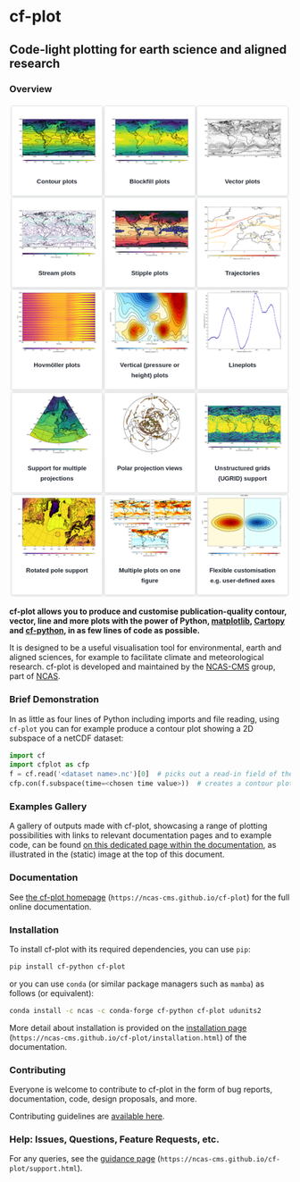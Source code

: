 # cf-plot

## Code-light plotting for earth science and aligned research

### Overview

![cf-plot example gallery of plots](docs/source/images/new_gallery_view.png "Examples Gallery of plots made with the cf-plot library")

**cf-plot allows you to produce and customise publication-quality contour,
vector, line and more plots with the power of Python,
[matplotlib](https://matplotlib.org/),
[Cartopy](https://scitools.org.uk/cartopy/docs/latest/) and
[cf-python](https://ncas-cms.github.io/cf-python/), in as few lines of code
as possible.**

It is designed to be a useful visualisation tool for environmental, earth
and aligned sciences, for example to facilitate climate and meteorological
research. cf-plot is developed and maintained by the
[NCAS-CMS](https://cms.ncas.ac.uk/index.html) group, part of
[NCAS](https://ncas.ac.uk/).


### Brief Demonstration

In as little as four lines of Python including imports and file reading,
using `cf-plot` you can for example produce a contour plot showing a 2D
subspace of a netCDF dataset:

```python
import cf
import cfplot as cfp
f = cf.read('<dataset name>.nc')[0]  # picks out a read-in field of the dataset
cfp.con(f.subspace(time=<chosen time value>))  # creates a contour plot of the field at that time value
```


### Examples Gallery

A gallery of outputs made with cf-plot, showcasing a range of plotting
possibilities with links to relevant documentation pages and to example code,
can be found
[on this dedicated page within the documentation](https://ncas-cms.github.io/cf-plot/gallery_of_examples.html),
as illustrated in the (static) image at the top of this document.


### Documentation

See [the cf-plot homepage](https://ncas-cms.github.io/cf-plot/)
(`https://ncas-cms.github.io/cf-plot`) for the full online documentation.


### Installation

To install cf-plot with its required dependencies, you can use `pip`:

```bash
pip install cf-python cf-plot
```

or you can use `conda` (or similar package managers such
as `mamba`) as follows (or equivalent):

```bash
conda install -c ncas -c conda-forge cf-python cf-plot udunits2
```

More detail about installation is provided on the
[installation page](https://ncas-cms.github.io/cf-plot/installation.html)
(`https://ncas-cms.github.io/cf-plot/installation.html`)
of the documentation.

### Contributing

Everyone is welcome to contribute to cf-plot in the form
of bug reports, documentation, code, design proposals, and more.

Contributing guidelines are
[available here](https://ncas-cms.github.io/cf-plot/support.html#contributingtocfplot).


### Help: Issues, Questions, Feature Requests, etc.

For any queries, see the
[guidance page](https://ncas-cms.github.io/cf-plot/support.html)
(`https://ncas-cms.github.io/cf-plot/support.html`).
